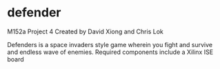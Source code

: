 # defender
M152a Project 4
Created by David Xiong and Chris Lok

Defenders is a space invaders style game wherein you fight and survive and endless wave of enemies. 
Required components include a Xilinx ISE board
